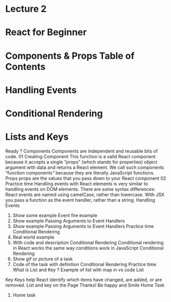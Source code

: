 # Lecture 2
# React for Beginner
# Components & Props Table of Contents
# Handling Events
# Conditional Rendering
# Lists and Keys
Ready ?
Components
Components 
are independent 
and reusable 
bits of code.
01
Creating Component
This function is a valid React component because it accepts a single 
“props” (which stands for properties) object argument with data and 
returns a React element. We call such components “function 
components” because they are literally JavaScript functions.
Props
props are the values that you pass down to your React
component
02
Practice time
Handling events with React elements is very similar to 
handling events on DOM elements. There are some syntax 
differences:
React events are named using camelCase, rather than 
lowercase.
With JSX you pass a function as the event handler, 
rather than a string.
Handling Events
1. Show some example
Event fire example
1. Show example
Passing Arguments to Event 
Handlers
1. Show example
Passing Arguments to Event 
Handlers
Practice time
Conditional Rendering
1. Real world example 
1. With code and description 
Conditional Rendering 
Conditional rendering in React works the 
same way conditions work in JavaScript
Conditional Rendering
1. Show gif or picture of a task
1. Code of the task with definition
Conditional Rendering
Practice time
What is List and Key ?
Example of list with map in vs code List

Key
Keys help React identify which 
items have changed, are added, 
or are removed.
List and key on the Page
Thanks!
Be happy and Smile
Home Task
1. Home task